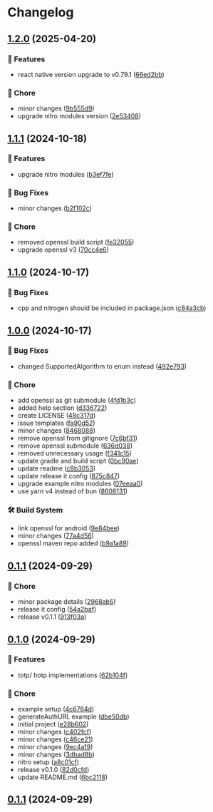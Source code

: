 # Changelog

## [1.2.0](https://github.com/4cc3ssX/react-native-nitro-totp/compare/v1.1.1...v1.2.0) (2025-04-20)

### 🚀 Features

* react native version upgrade to v0.79.1 ([66ed2bb](https://github.com/4cc3ssX/react-native-nitro-totp/commit/66ed2bb284ea2f75f6318451c651bc41daf5c4b2))

### 🧹 Chore

* minor changes ([9b555d9](https://github.com/4cc3ssX/react-native-nitro-totp/commit/9b555d989ee57fbc4885f84445291e50390ed395))
* upgrade nitro modules version ([2e53408](https://github.com/4cc3ssX/react-native-nitro-totp/commit/2e5340844288b6401ce0bcf34d0b5da73eddc875))

## [1.1.1](https://github.com/4cc3ssX/react-native-nitro-totp/compare/v1.1.0...v1.1.1) (2024-10-18)


### 🚀 Features

* upgrade nitro modules ([b3ef7fe](https://github.com/4cc3ssX/react-native-nitro-totp/commit/b3ef7fec4eb95953a1f1e2978a9826aaf45c03db))


### 🐛 Bug Fixes

* minor changes ([b2f102c](https://github.com/4cc3ssX/react-native-nitro-totp/commit/b2f102c76714770ef1c6fce9a72a61febd3e4fdb))


### 🧹 Chore

* removed openssl build script ([fe32055](https://github.com/4cc3ssX/react-native-nitro-totp/commit/fe32055ff1426cd6121c072dda4a94b66ac0bcad))
* upgrade openssl v3 ([70cc4e6](https://github.com/4cc3ssX/react-native-nitro-totp/commit/70cc4e61200294020a5bb16adc0838a92fdf7ebe))

## [1.1.0](https://github.com/4cc3ssX/react-native-nitro-totp/compare/v1.0.0...v1.1.0) (2024-10-17)


### 🐛 Bug Fixes

* cpp and nitrogen should be included in package.json ([c84a3cb](https://github.com/4cc3ssX/react-native-nitro-totp/commit/c84a3cbbe780e5055f819d3f01080c1fba5201d3))

## [1.0.0](https://github.com/4cc3ssX/react-native-nitro-totp/compare/0.1.1...v1.0.0) (2024-10-17)


### 🐛 Bug Fixes

* changed SupportedAlgorithm to enum instead ([492e793](https://github.com/4cc3ssX/react-native-nitro-totp/commit/492e79316461acf2404fc98705cbd030a868ec84))


### 🧹 Chore

* add openssl as git submodule ([4fd1b3c](https://github.com/4cc3ssX/react-native-nitro-totp/commit/4fd1b3c42e564c35f85d9b4618438aa1eb9fee60))
* added help section ([d336722](https://github.com/4cc3ssX/react-native-nitro-totp/commit/d336722b964ee09fa88037af8dcd20480dd963f2))
* create LICENSE ([48c317d](https://github.com/4cc3ssX/react-native-nitro-totp/commit/48c317d804fb804d4c0b0929a83e5e141eb095b7))
* issue templates ([fa90d52](https://github.com/4cc3ssX/react-native-nitro-totp/commit/fa90d52653b4034250816224a89e6dfdbdd6e576))
* minor changes ([8468088](https://github.com/4cc3ssX/react-native-nitro-totp/commit/8468088a1f7dfb6f5f8dcb900cf97ec1cc265a08))
* remove openssl from gitignore ([7c6bf31](https://github.com/4cc3ssX/react-native-nitro-totp/commit/7c6bf311bf37a546199cd03ae62696cccfc38adc))
* remove openssl submodule ([636d038](https://github.com/4cc3ssX/react-native-nitro-totp/commit/636d038c90f846b7dc37ed313c12e19d553e7088))
* removed unnecessary usage ([f341c15](https://github.com/4cc3ssX/react-native-nitro-totp/commit/f341c1524199ff92d75c4003dfe8b0d821f79aaf))
* update gradle and build script ([0bc90ae](https://github.com/4cc3ssX/react-native-nitro-totp/commit/0bc90aefb300218e15120a8b1208f91885a5d638))
* update readme ([c8b3053](https://github.com/4cc3ssX/react-native-nitro-totp/commit/c8b3053b1a370265dc327b4968191ab78ba43a84))
* update release it config ([875c847](https://github.com/4cc3ssX/react-native-nitro-totp/commit/875c8478b90e108e9710300997aadba813ebc677))
* upgrade example nitro modules ([07eeaa0](https://github.com/4cc3ssX/react-native-nitro-totp/commit/07eeaa09aec8174251299d1670ab0b88b5f08ee2))
* use yarn v4 instead of bun ([8608131](https://github.com/4cc3ssX/react-native-nitro-totp/commit/8608131ea9d6b3a1517d011ba06c940a22b3529d))


### 🛠 Build System

* link openssl for android ([9e84bee](https://github.com/4cc3ssX/react-native-nitro-totp/commit/9e84bee5cf2a818a6eb49f2dd981faaa94a89362))
* minor changes ([77a4d56](https://github.com/4cc3ssX/react-native-nitro-totp/commit/77a4d567da2350b442b96d3c685d526771e3e9dc))
* openssl maven repo added ([b9a1a89](https://github.com/4cc3ssX/react-native-nitro-totp/commit/b9a1a890266c2ab3f9e6f025da5978cfc88f28a4))

## [0.1.1](https://github.com/4cc3ssX/react-native-nitro-totp/compare/0.1.0...0.1.1) (2024-09-29)


### 🧹 Chore

* minor package details ([2968ab5](https://github.com/4cc3ssX/react-native-nitro-totp/commit/2968ab5c10e44e0b7cb7535416a5f6ea92914d1a))
* release it config ([54a2baf](https://github.com/4cc3ssX/react-native-nitro-totp/commit/54a2baf90ebcce6a57ce9385852297702ca5c2e3))
* release v0.1.1 ([913f03a](https://github.com/4cc3ssX/react-native-nitro-totp/commit/913f03a63aedcb29c790b8eea63c0027e74d6202))

## [0.1.0](https://github.com/4cc3ssX/react-native-nitro-totp/compare/e28b602c255927100fc099e0f6da7c62e4f16772...0.1.0) (2024-09-29)


### 🚀 Features

* totp/ hotp implementations ([62b104f](https://github.com/4cc3ssX/react-native-nitro-totp/commit/62b104f9f70aedff2c9ed3422315e12cd9c88664))


### 🧹 Chore

* example setup ([4c6784d](https://github.com/4cc3ssX/react-native-nitro-totp/commit/4c6784d23d5215234ff7e2d6937b876e7faa5895))
* generateAuthURL example ([dbe50db](https://github.com/4cc3ssX/react-native-nitro-totp/commit/dbe50dbe8ee5d75b3edf7035092fca925795ba2a))
* initial project ([e28b602](https://github.com/4cc3ssX/react-native-nitro-totp/commit/e28b602c255927100fc099e0f6da7c62e4f16772))
* minor changes ([c402fcf](https://github.com/4cc3ssX/react-native-nitro-totp/commit/c402fcfb9cbe1270efc5ca87935cd75c65474a0d))
* minor changes ([c46ce21](https://github.com/4cc3ssX/react-native-nitro-totp/commit/c46ce217bd5634d0be6b6fdc3135303703361745))
* minor changes ([9ec4a19](https://github.com/4cc3ssX/react-native-nitro-totp/commit/9ec4a19c221739d0756cef5a96a2a6d1bd8438d3))
* minor changes ([3dbad8b](https://github.com/4cc3ssX/react-native-nitro-totp/commit/3dbad8b4613b17abd737e96feff0e75fdd85e56b))
* nitro setup ([a8c01cf](https://github.com/4cc3ssX/react-native-nitro-totp/commit/a8c01cfc6c4ab83235ec507c4a106964ab851722))
* release v0.1.0 ([82d0cfd](https://github.com/4cc3ssX/react-native-nitro-totp/commit/82d0cfd77093dc17fd99686a9a1d59f927da79b2))
* update README.md ([6bc2118](https://github.com/4cc3ssX/react-native-nitro-totp/commit/6bc21187a35459692173e24c7bbad68bc42ffec3))

## [0.1.1](https://github.com/4cc3ssX/react-native-nitro-totp/compare/0.1.0...0.1.1) (2024-09-29)
